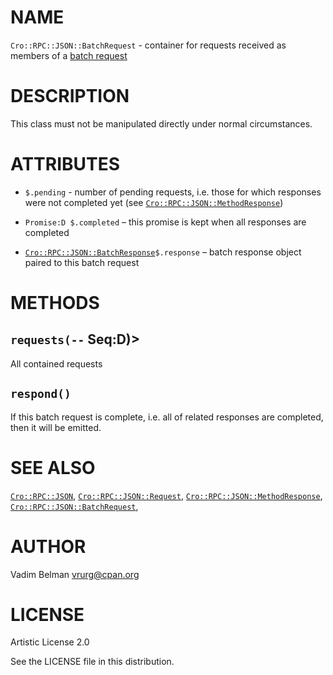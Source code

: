 NAME
====

`Cro::RPC::JSON::BatchRequest` - container for requests received as members of a [batch request](https://www.jsonrpc.org/specification#batch)

DESCRIPTION
===========

This class must not be manipulated directly under normal circumstances.

ATTRIBUTES
==========

  * `$.pending` - number of pending requests, i.e. those for which responses were not completed yet (see [`Cro::RPC::JSON::MethodResponse`](https://github.com/vrurg/raku-Cro-RPC-JSON/blob/v0.1.901/docs/md/Cro/RPC/JSON/MethodResponse.md))

  * `Promise:D $.completed` – this promise is kept when all responses are completed

  * [`Cro::RPC::JSON::BatchResponse`](https://github.com/vrurg/raku-Cro-RPC-JSON/blob/v0.1.901/docs/md/Cro/RPC/JSON/BatchResponse.md)`$.response` – batch response object paired to this batch request

METHODS
=======

`requests(--` Seq:D)>
---------------------

All contained requests

`respond()`
-----------

If this batch request is complete, i.e. all of related responses are completed, then it will be emitted.

SEE ALSO
========

[`Cro::RPC::JSON`](https://github.com/vrurg/raku-Cro-RPC-JSON/blob/v0.1.901/docs/md/Cro/RPC/JSON.md), [`Cro::RPC::JSON::Request`](https://github.com/vrurg/raku-Cro-RPC-JSON/blob/v0.1.901/docs/md/Cro/RPC/JSON/Request.md), [`Cro::RPC::JSON::MethodResponse`](https://github.com/vrurg/raku-Cro-RPC-JSON/blob/v0.1.901/docs/md/Cro/RPC/JSON/MethodResponse.md), [`Cro::RPC::JSON::BatchRequest`](https://github.com/vrurg/raku-Cro-RPC-JSON/blob/v0.1.901/docs/md/Cro/RPC/JSON/BatchRequest.md),

AUTHOR
======

Vadim Belman <vrurg@cpan.org>

LICENSE
=======

Artistic License 2.0

See the LICENSE file in this distribution.

